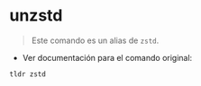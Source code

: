 # unzstd

> Este comando es un alias de `zstd`.

- Ver documentación para el comando original:

`tldr zstd`
